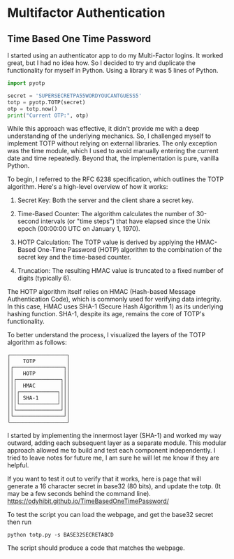 # Multifactor Authentication

## Time Based One Time Password

I started using an authenticator app to do my Multi-Factor logins. It worked great, but I had no idea how. So I decided to try and duplicate the functionality for myself in Python. Using a library it was 5 lines of Python.
```python
import pyotp

secret = 'SUPERSECRETPA55WORDYOUCANTGUESS5'
totp = pyotp.TOTP(secret)
otp = totp.now()
print("Current OTP:", otp)
```
While this approach was effective, it didn't provide me with a deep understanding of the underlying mechanics. So, I challenged myself to implement TOTP without relying on external libraries. The only exception was the time module, which I used to avoid manually entering the current date and time repeatedly. Beyond that, the implementation is pure, vanilla Python.


To begin, I referred to the RFC 6238 specification, which outlines the TOTP algorithm. Here's a high-level overview of how it works:

1. Secret Key: Both the server and the client share a secret key.

2. Time-Based Counter: The algorithm calculates the number of 30-second intervals (or "time steps") that have elapsed since the Unix epoch (00:00:00 UTC on January 1, 1970).

3. HOTP Calculation: The TOTP value is derived by applying the HMAC-Based One-Time Password (HOTP) algorithm to the combination of the secret key and the time-based counter.

4. Truncation: The resulting HMAC value is truncated to a fixed number of digits (typically 6).

The HOTP algorithm itself relies on HMAC (Hash-based Message Authentication Code), which is commonly used for verifying data integrity. In this case, HMAC uses SHA-1 (Secure Hash Algorithm 1) as its underlying hashing function. SHA-1, despite its age, remains the core of TOTP's functionality.


To better understand the process, I visualized the layers of the TOTP algorithm as follows:
```
┌──────────────────┐
│    TOTP          │
│┌────────────────┐│
││   HOTP         ││
││┌──────────────┐││
│││  HMAC        │││
│││┌────────────┐│││
││││ SHA-1      ││││
│││└────────────┘│││
││└──────────────┘││
│└────────────────┘│
└──────────────────┘
```
I started by implementing the innermost layer (SHA-1) and worked my way outward, adding each subsequent layer as a separate module. This modular approach allowed me to build and test each component independently. I tried to leave notes for future me, I am sure he will let me know if they are helpful.

If you want to test it out to verify that it works, here is page that will generate a 16 character secret in base32 (80 bits), and update the totp. (It may be a few seconds behind the command line). https://odyhibit.github.io/TimeBasedOneTimePassword/

To test the script you can load the webpage, and get the base32 secret then run
``` 
python totp.py -s BASE32SECRETABCD
```
The script should produce a code that matches the webpage.
